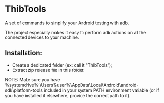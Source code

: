 # ThibTools
A set of commands to simplify your Android testing with adb.

The project especially makes it easy to perform adb actions on all the connected devices to your machine.

## Installation:
* Create a dedicated folder (ex: call it "ThibTools");
* Extract zip release file in this folder.

NOTE: Make sure you have %systemdrive%:\Users\%user%\AppData\Local\Android\android-sdk\platform-tools included in your system PATH environment variable (or if you have installed it elsewhere, provide the correct path to it).
